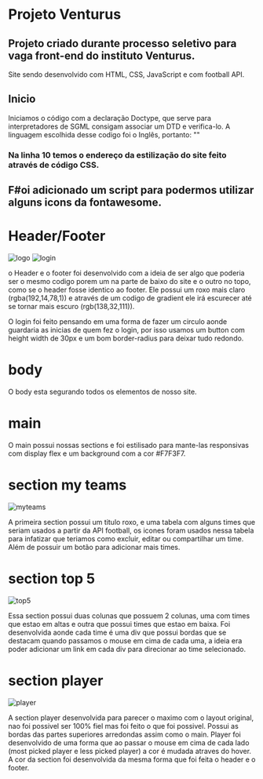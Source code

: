 # Projeto Venturus

## Projeto criado durante processo seletivo para vaga front-end do instituto Venturus.

Site sendo desenvolvido com HTML, CSS, JavaScript e com football API.

## Inicio

Iniciamos o código com a declaração Doctype, que serve para interpretadores de SGML consigam associar um DTD e verifica-lo.
A linguagem escolhida desse codigo foi o Inglês, portanto: "<html lang="en">"

### Na linha 10 temos o endereço da estilização do site feito através de código CSS.
## F#oi adicionado um script para podermos utilizar alguns icons da fontawesome.

# Header/Footer

![logo](https://github.com/Gustavobenedito64a/venturus-1.0.0/blob/main/imagens/imagens-readme/logo.png)
![login](https://github.com/Gustavobenedito64a/venturus-1.0.0/blob/main/imagens/imagens-readme/login.png)

o Header e o footer foi desenvolvido com a ideia de ser algo que poderia ser o mesmo codigo porem um na parte de baixo do site e o outro no topo, como se o header fosse identico ao footer.
Ele possui um roxo mais claro (rgba(192,14,78,1)) e através de um codigo de gradient ele irá escurecer até se tornar mais escuro (rgb(138,32,111)).

O login foi feito pensando em uma forma de fazer um circulo aonde guardaria as inicias de quem fez o login, por isso usamos um button com height width de 30px e um bom border-radius para deixar tudo redondo.


# body 

O body esta segurando todos os elementos de nosso site.

# main

O main possui nossas sections e foi estilisado para mante-las responsivas com display flex e um background com a cor #F7F3F7.

# section my teams

![myteams](https://github.com/Gustavobenedito64a/venturus-1.0.0/blob/main/imagens/imagens-readme/myteams.png)

A primeira section possui um titulo roxo, e uma tabela com alguns times que seriam usados a partir da API football, os icones foram usados nessa tabela para infatizar que teriamos como excluir, editar ou compartilhar um time. Além de possuir um botão para adicionar mais times.

# section top 5

![top5](https://github.com/Gustavobenedito64a/venturus-1.0.0/blob/main/imagens/imagens-readme/top5.png)

Essa section possui duas colunas que possuem 2 colunas, uma com times que estao em altas e outra que possui times que estao em baixa. Foi desenvolvida aonde cada time é uma div que possui bordas que se destacam quando passamos o mouse em cima de cada uma, a ideia era poder adicionar um link em cada div para direcionar ao time selecionado.


# section player

![player](https://github.com/Gustavobenedito64a/venturus-1.0.0/blob/main/imagens/imagens-readme/player.png)

A section player desenvolvida para parecer o maximo com o layout original, nao foi possivel ser 100% fiel mas foi feito o que foi possivel. Possui as bordas das partes superiores arredondas assim como o main. Player foi desenvolvido de uma forma que ao passar o mouse em cima de cada lado (most picked player e less picked player) a cor é mudada atraves do hover. A cor da section foi desenvolvida da mesma forma que foi feita o header e o footer.
